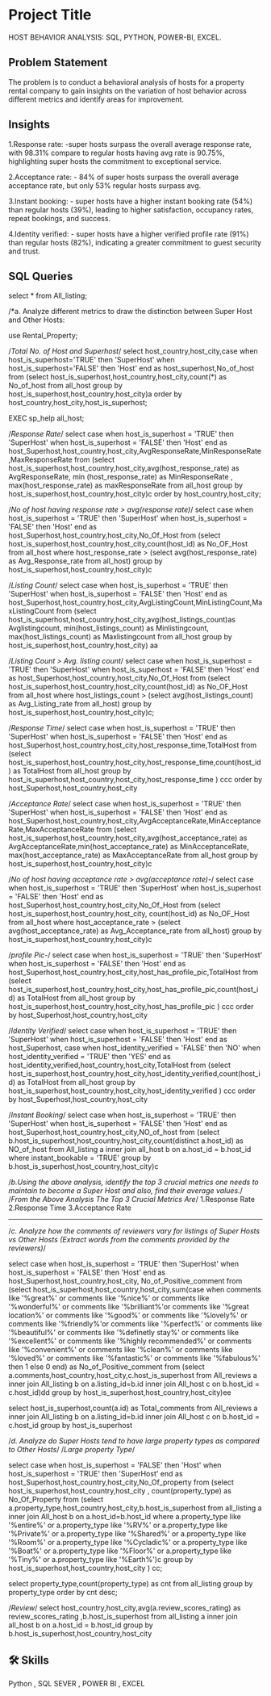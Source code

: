 
# Project Title

HOST BEHAVIOR ANALYSIS: SQL, PYTHON, POWER-BI, EXCEL.


## Problem Statement
The problem is to conduct a behavioral analysis of hosts for a property rental company to gain insights on the variation of host behavior across different metrics and identify areas for improvement.
## Insights
1.Response rate: -super hosts surpass the overall average 
response rate, with 98.31% compare to regular hosts
having avg rate is 90.75%, highlighting super hosts the commitment to exceptional service.

2.Acceptance rate: - 84% of super hosts surpass the overall average acceptance rate, but only 53% regular hosts
surpass avg.

3.Instant booking: - super hosts have a higher instant booking rate (54%) than regular hosts (39%), leading to
higher satisfaction, occupancy rates, repeat bookings, and success.

4.Identity verified: - super hosts have a higher verified profile rate (91%) than regular hosts (82%), indicating
a greater commitment to guest security and trust.
## SQL Queries

select * from All_listing;

/*a. Analyze different metrics to draw the distinction between Super Host and Other
Hosts:

use Rental_Property;

/*Total No. of Host and Superhost*/
select host_country,host_city,case
when host_is_superhost='TRUE' then 'SuperHost'
when host_is_superhost='FALSE' then 'Host' 
end as 
host_superhost,No_of_host from
(select host_is_superhost,host_country,host_city,count(*) as No_of_host from all_host 
group by host_is_superhost,host_country,host_city)a
order by host_country,host_city,host_is_superhost;

EXEC sp_help all_host;

/*Response Rate*/
select case
when host_is_superhost = 'TRUE' then 'SuperHost'
when host_is_superhost = 'FALSE' then 'Host' end as
host_Superhost,host_country,host_city,AvgResponseRate,MinResponseRate,MaxResponseRate from
(select host_is_superhost,host_country,host_city,avg(host_response_rate) as AvgResponseRate, min
(host_response_rate) as MinResponseRate , max(host_response_rate) as maxResponseRate
from all_host 
group by host_is_superhost,host_country,host_city)c
order by host_country,host_city;


/*No of host having response rate > avg(response rate)*/
select case
when host_is_superhost = 'TRUE' then 'SuperHost'
when host_is_superhost = 'FALSE' then 'Host' end as
host_Superhost,host_country,host_city,No_Of_Host from
(select host_is_superhost,host_country,host_city,count(host_id) as No_OF_Host from all_host where
host_response_rate > (select avg(host_response_rate) as Avg_Response_rate from all_host) 
group by host_is_superhost,host_country,host_city)c


/*Listing Count*/
select case
when host_is_superhost = 'TRUE' then 'SuperHost'
when host_is_superhost = 'FALSE' then 'Host' 
end as host_Superhost,host_country,host_city,AvgListingCount,MinListingCount,MaxListingCount from
(select host_is_superhost,host_country,host_city,avg(host_listings_count)as Avglistingcount,
min(host_listings_count) as Minlistingcount,
max(host_listings_count) as Maxlistingcount
from all_host 
group by host_is_superhost,host_country,host_city) aa


/*Listing Count > Avg. listing count*/
select case
when host_is_superhost = 'TRUE' then 'SuperHost'
when host_is_superhost = 'FALSE' then 'Host' 
end as
host_Superhost,host_country,host_city,No_Of_Host from
(select host_is_superhost,host_country,host_city,count(host_id) as No_OF_Host from all_host 
where host_listings_count >
(select avg(host_listings_count) as Avg_Listing_rate from all_host) group by
host_is_superhost,host_country,host_city)c;



/*Response Time*/
select case
when host_is_superhost = 'TRUE' then 'SuperHost'
when host_is_superhost = 'FALSE' then 'Host' 
end as
host_Superhost,host_country,host_city,host_response_time,TotalHost from
(select host_is_superhost,host_country,host_city,host_response_time,count(host_id) as TotalHost from all_host 
group by host_is_superhost,host_country,host_city,host_response_time ) ccc 
order by host_Superhost,host_country,host_city


/*Acceptance Rate*/
select case
when host_is_superhost = 'TRUE' then 'SuperHost'
when host_is_superhost = 'FALSE' then 'Host' 
end as
host_Superhost,host_country,host_city,AvgAcceptanceRate,MinAcceptanceRate,MaxAcceptanceRate from
(select host_is_superhost,host_country,host_city,avg(host_acceptance_rate) as
AvgAcceptanceRate,min(host_acceptance_rate) as MinAcceptanceRate,
max(host_acceptance_rate) as MaxAcceptanceRate from all_host 
group by host_is_superhost,host_country,host_city)c


/*No of host having acceptance rate > avg(acceptance rate)-*/
select case
when host_is_superhost = 'TRUE' then 'SuperHost'
when host_is_superhost = 'FALSE' then 'Host' 
end as 
host_Superhost,host_country,host_city,No_Of_Host from
(select host_is_superhost,host_country,host_city, count(host_id) as No_OF_Host from all_host 
where host_acceptance_rate > (select avg(host_acceptance_rate) as Avg_Acceptance_rate from all_host) 
group by host_is_superhost,host_country,host_city)c


/*profile Pic-*/
select case
when host_is_superhost = 'TRUE' then 'SuperHost'
when host_is_superhost = 'FALSE' then 'Host' 
end as
host_Superhost,host_country,host_city,host_has_profile_pic,TotalHost from
(select host_is_superhost,host_country,host_city,host_has_profile_pic,count(host_id) as TotalHost from
all_host
group by host_is_superhost,host_country,host_city,host_has_profile_pic ) ccc 
order by host_Superhost,host_country,host_city


/*Identity Verified*/
select case
when host_is_superhost = 'TRUE' then 'SuperHost'
when host_is_superhost = 'FALSE' then 'Host' 
end as host_Superhost,
case 
when host_identity_verified = 'FALSE' then 'NO'
when host_identity_verified = 'TRUE' then 'YES'
end as host_identity_verified,host_country,host_city,TotalHost from
(select host_is_superhost,host_country,host_city,host_identity_verified,count(host_id) as TotalHost from all_host
group by host_is_superhost,host_country,host_city,host_identity_verified ) ccc 
order by host_Superhost,host_country,host_city


/*Instant Booking*/
select case 
when host_is_superhost = 'TRUE' then 'SuperHost'
when host_is_superhost = 'FALSE' then 'Host' 
end as host_Superhost,host_country,host_city,NO_of_host from
(select b.host_is_superhost,host_country,host_city,count(distinct a.host_id) as NO_of_host from
All_listing a inner join all_host b on a.host_id = b.host_id
where instant_bookable = 'TRUE' 
group by b.host_is_superhost,host_country,host_city)c



/*b.Using the above analysis, identify the top 3 crucial metrics one needs to maintain
to become a Super Host and also, find their average values.*/
/*From the Above Analysis The Top 3 Crucial Metrics Are*/
1.Response Rate
2.Response Time
3.Acceptance Rate

--------

/*c. Analyze how the comments of reviewers vary for listings of Super Hosts vs Other
Hosts
(Extract words from the comments provided by the reviewers)*/

select case
when host_is_superhost = 'TRUE' then 'SuperHost'
when host_is_superhost = 'FALSE' then 'Host' 
end as host_Superhost,host_country,host_city,
No_of_Positive_comment from
(select host_is_superhost,host_country,host_city,sum(case when
comments like '%great%' or comments like '%nice%' or comments like '%wonderful%' or
comments like '%brilliant%'or
comments like '%great location%' or comments like '%good%' or comments like '%lovely%'
or comments like '%friendly%'or
comments like '%perfect%' or comments like '%beautiful%' or comments like '%definetly
stay%' or comments like '%excellent%'
or comments like '%highly recommended%' or comments like '%convenient%' or comments like '%clean%' 
or comments like '%loved%'  or comments like '%fantastic%' or comments like '%fabulous%' 
then 1 else 0 end) as No_of_Positive_comment from
(select a.comments,host_country,host_city,c.host_is_superhost from All_reviews a
inner join All_listing b on a.listing_id=b.id
inner join All_host c on b.host_id = c.host_id)dd
group by host_is_superhost,host_country,host_city)ee



select host_is_superhost,count(a.id) as Total_comments from All_reviews a
inner join All_listing b on a.listing_id=b.id
inner join All_host c on b.host_id = c.host_id
group by host_is_superhost



/*d. Analyze do Super Hosts tend to have large property types as compared to Other
Hosts*/
/*Large property Type*/

select case 
when host_is_superhost = 'FALSE' then 'Host'
when host_is_superhost = 'TRUE' then 'SuperHost' 
end as host_Superhost,host_country,host_city,No_Of_property from
(select host_is_superhost,host_country,host_city , count(property_type) as No_Of_Property from
(select a.property_type,host_country,host_city,b.host_is_superhost from all_listing a inner join All_host b on a.host_id=b.host_id
where a.property_type like '%entire%' or
a.property_type like '%RV%' or a.property_type like '%Private%' or a.property_type
like '%Shared%' or a.property_type like '%Room%'
or a.property_type like '%Cycladic%' or a.property_type like '%Boat%' or
a.property_type like '%Floor%' or a.property_type like '%Tiny%'
or a.property_type like '%Earth%')c
group by host_is_superhost,host_country,host_city ) cc;

select property_type,count(property_type) as cnt from all_listing
group by property_type
order by cnt desc;


/*Review*/
select host_country,host_city,avg(a.review_scores_rating) as review_scores_rating ,b.host_is_superhost
from all_listing a inner join all_host b on a.host_id = b.host_id
group by b.host_is_superhost,host_country,host_city
## 🛠 Skills
Python , SQL SEVER , POWER BI , EXCEL


